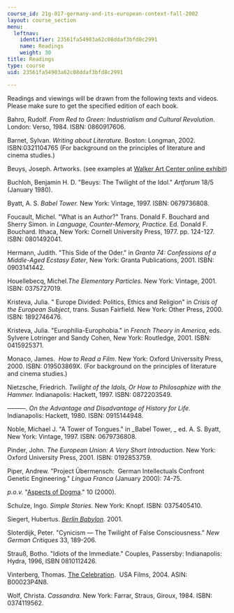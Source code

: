 ```yaml
---
course_id: 21g-017-germany-and-its-european-context-fall-2002
layout: course_section
menu:
  leftnav:
    identifier: 23561fa54903a62c08ddaf3bfd8c2991
    name: Readings
    weight: 30
title: Readings
type: course
uid: 23561fa54903a62c08ddaf3bfd8c2991

---
```


Readings and viewings will be drawn from the following texts and videos. Please make sure to get the specified edition of each book.

Bahro, Rudolf. _From Red to Green: Industrialism and Cultural Revolution_. London: Verso, 1984. ISBN: 0860917606.

Barnet, Sylvan. _Writing about Literature._ Boston: Longman, 2002. ISBN:0321104765 (For background on the principles of literature and cinema studies.)

Beuys, Joseph. Artworks. (see examples at [Walker Art Center online exhibit](https://walkerart.org/collections/artists/joseph-beuys))

Buchloh, Benjamin H. D. "Beuys: The Twilight of the Idol." _Artforum_ 18/5 (January 1980).

Byatt, A. S. _Babel Tower._ New York: Vintage, 1997. ISBN: 0679736808.

Foucault, Michel. "What is an Author?" Trans. Donald F. Bouchard and Sherry Simon. in _Language, Counter-Memory, Practice_. Ed. Donald F. Bouchard. Ithaca, New York: Cornell University Press, 1977. pp. 124-127. ISBN: 0801492041.

Hermann, Judith. "This Side of the Oder." in _Granta 74: Confessions of a Middle-Aged Ecstasy Eater_, New York: Granta Publications, 2001. ISBN: 0903141442.

Houellebecq, Michel._The Elementary Particles._ New York: Vintage, 2001. ISBN: 0375727019.

Kristeva, Julia. " Europe Divided: Politics, Ethics and Religion" in _Crisis of the European Subject_, trans. Susan Fairfield. New York: Other Press, 2000. ISBN: 1892746476.

Kristeva, Julia. "Europhilia-Europhobia." in _French Theory in America_, eds. Sylvere Lotringer and Sandy Cohen, New York: Routledge, 2001. ISBN: 0415925371.

Monaco, James.  _How to Read a Film_. New York: Oxford Universsity Press, 2000. ISBN: 019503869X. (For background on the principles of literature and cinema studies.)

Nietzsche, Friedrich. _Twilight of the Idols, Or How to Philosophize with the Hammer._ Indianapolis: Hackett, 1997. ISBN: 0872203549.

———. _On the Advantage and Disadvantage of History for Life._ Indianapolis: Hackett, 1980. ISBN: 0915144948.

Noble, Michael J. "A Tower of Tongues." in _Babel Tower, _ ed. A. S. Byatt, New York: Vintage, 1997. ISBN: 0679736808.

Pinder, John. _The European Union: A Very Short Introduction._ New York: Oxford University Press, 2001. ISBN: 0192853759.

Piper, Andrew. "Project Übermensch:  German Intellectuals Confront Genetic Engineering." _Lingua Franca_ (January 2000): 74-75.

_p.o.v._ "[Aspects of Dogma](https://pov.imv.au.dk/Issue_10/POV_10cnt.html)." 10 (2000).

Schulze, Ingo. _Simple Stories._ New York: Knopf. ISBN: 0375405410.

Siegert, Hubertus. _[Berlin Babylon](http://www.imdb.com/title/tt0276819/)._ 2001.

Sloterdijk, Peter. "Cynicism — The Twilight of False Consciousness." _New German Critiques_ 33, 189-206.

Strauß, Botho. "Idiots of the Immediate." Couples, Passersby: Indianapolis: Hydra, 1996, ISBN 0810112426.

Vinterberg, Thomas. [The Celebration](http://www.imdb.com/title/tt0154420/).  USA Films, 2004. ASIN: B00023P4N8.

Wolf, Christa. _Cassandra._ New York: Farrar, Straus, Giroux, 1984. ISBN: 0374119562.